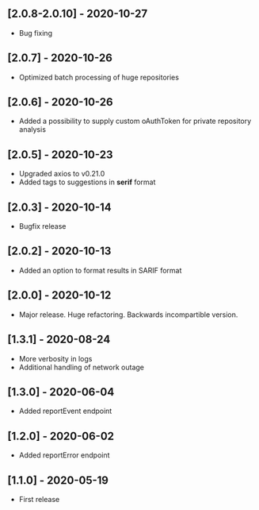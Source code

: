 ## [2.0.8-2.0.10] - 2020-10-27
- Bug fixing

## [2.0.7] - 2020-10-26
- Optimized batch processing of huge repositories

## [2.0.6] - 2020-10-26
- Added a possibility to supply custom oAuthToken for private repository analysis

## [2.0.5] - 2020-10-23
- Upgraded axios to v0.21.0
- Added tags to suggestions in __serif__ format

## [2.0.3] - 2020-10-14
- Bugfix release

## [2.0.2] - 2020-10-13
- Added an option to format results in SARIF format

## [2.0.0] - 2020-10-12
- Major release. Huge refactoring. Backwards incompartible version.

## [1.3.1] - 2020-08-24
- More verbosity in logs
- Additional handling of network outage

## [1.3.0] - 2020-06-04
- Added reportEvent endpoint

## [1.2.0] - 2020-06-02
- Added reportError endpoint

## [1.1.0] - 2020-05-19
- First release
